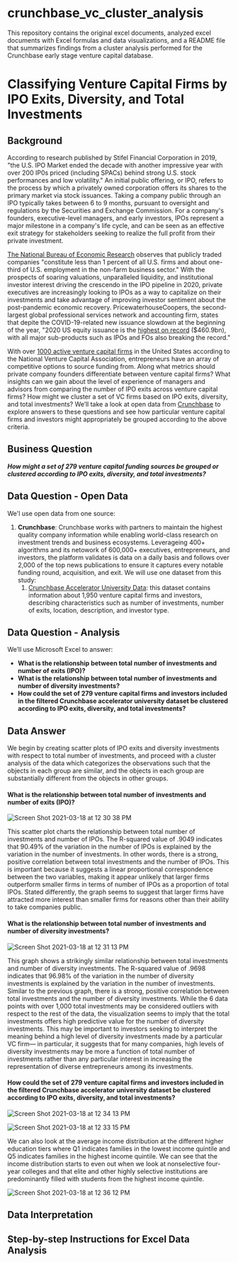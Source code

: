 # crunchbase_vc_cluster_analysis
This repository contains the original excel documents, analyzed excel documents with Excel formulas and data visualizations, and a README file that summarizes findings from a cluster analysis performed for the Crunchbase early stage venture capital database.

# Classifying Venture Capital Firms by IPO Exits, Diversity, and Total Investments

## Background
According to research published by Stifel Financial Corporation in 2019, "the U.S. IPO Market ended the decade with another impressive year with over 200 IP0s priced (including SPACs) behind strong U.S. stock performances and low volatility." An initial public offering, or IPO, refers to the process by which a privately owned corporation offers its shares to the primary market via stock issuances. Taking a company public through an IPO typically takes between 6 to 9 months, pursuant to oversight and regulations by the Securities and Exchange Commission. For a company's founders, executive-level managers, and early investors, IPOs represent a major milestone in a company's life cycle, and can be seen as an effective exit strategy for stakeholders seeking to realize the full profit from their private investment.

[The National Bureau of Economic Research](https://www.nber.org/digest/apr07/changing-business-volatility) observes that publicly traded companies "constitute less than 1 percent of all U.S. firms and about one-third of U.S. employment in the non-farm business sector." With the prospects of soaring valuations, unparalleled liquidity, and institutional investor interest driving the crescendo in the IPO pipeline in 2020, private executives are increasingly looking to IPOs as a way to capitalize on their investments and take advantage of improving investor sentiment about the post-pandemic economic recovery. PricewaterhouseCoopers, the second-largest global professional services network and accounting firm, states that depite the COVID-19-related new issuance slowdown at the beginning of the year, "2020 US equity issuance is the [highest on record](https://www.pwc.com/gx/en/services/audit-assurance/ipo-centre/global-ipo-watch.html) ($460.9bn), with all major sub-products such as IPOs and FOs also breaking the record."

With over [1000 active venture capital firms](https://iveybusinessjournal.com/publication/venture-capital-firms-in-america-their-caste-system-and-other-secrets/) in the United States according to the National Venture Capital Association, entrepreneurs have an array of competitive options to source funding from. Along what metrics should private company founders differentiate between venture capital firms? What insights can we gain about the level of experience of managers and advisors from comparing the number of IPO exits across venture capital firms? How might we cluster a set of VC firms based on IPO exits, diversity, and total investments? We’ll take a look at open data from [Crunchbase](https://www.crunchbase.com) to explore answers to these questions and see how particular venture capital firms and investors might appropriately be grouped according to the above criteria. 


## Business Question

_**How might a set of 279 venture capital funding sources be grouped or clustered according to IPO exits, diversity, and total investments?**_


## Data Question - Open Data

We'l use open data from one source: 

1. **Crunchbase**: Crunchbase works with partners to maintain the highest quality company information while enabling world-class research on investment trends and business ecosystems. Leverageing 400+ algorithms and its netowork of 600,000+ executives, entrepreneurs, and investors, the platform validates is data on a daily basis and follows over 2,000 of the top news publications to ensure it captures every notable funding round, acquisition, and exit. We will use one dataset from this study:
   1. [Crunchbase Accelerator University Data](https://github.com/dmathe18/crunchbase_vc_cluster_analysis/blob/main/crunchbase_filtered_data.xlsx): this dataset contains information about 1,950 venture capital firms and investors, describing characteristics such as number of investments, number of exits, location, description, and investor type.


## Data Question - Analysis

We’ll use Microsoft Excel to answer:

* **What is the relationship between total number of investments and number of exits (IPO)?** 
* **What is the relationship between total number of investments and number of diversity investments?** 
* **How could the set of 279 venture capital firms and investors included in the filtered Crunchbase accelerator university dataset be clustered according to IPO exits, diversity, and total investments?** 


## Data Answer

We begin by creating scatter plots of IPO exits and diversity investments with respect to total number of investments, and proceed with a cluster analysis of the data which categorizes the observations such that the objects in each group are similar, and the objects in each group are substantially different from the objects in other groups.

#### What is the relationship between total number of investments and number of exits (IPO)?

![Screen Shot 2021-03-18 at 12 30 38 PM](https://user-images.githubusercontent.com/78438582/111662034-f1dd3a00-87e5-11eb-8fd5-f1e20a8c03f0.png)

This scatter plot charts the relationship between total number of investments and number of IPOs. The R-squared value of .9049 indicates that 90.49% of the variation in the number of IPOs is explained by the variation in the number of investments. In other words, there is a strong, positive correlation between total investments and the number of IPOs. This is important because it suggests a linear proportional correspondence between the two variables, making it appear unlikely that larger firms outperform smaller firms in terms of number of IPOs as a proportion of total IPOs. Stated differently, the graph seems to suggest that larger firms have attracted more interest than smaller firms for reasons other than their ability to take companies public. 

#### What is the relationship between total number of investments and number of diversity investments?

![Screen Shot 2021-03-18 at 12 31 13 PM](https://user-images.githubusercontent.com/78438582/111662138-0d484500-87e6-11eb-87f8-9a63d7b8a360.png)

This graph shows a strikingly similar relationship between total investments and number of diversity investments. The R-squared value of .9698 indicates that 96.98% of the variation in the number of diversity investments is explained by the variation in the number of investments. Similar to the previous graph, there is a strong, positive correlation between total investments and the number of diversity investments. While the 6 data points with over 1,000 total investments may be considered outliers with respect to the rest of the data, the visualization seems to imply that the total investments offers high predictive value for the number of diversity investments. This may be important to investors seeking to interpret the meaning behind a high level of diversity investments made by a particular VC firm— in particular, it suggests that for many companies, high levels of diversity investments may be more a function of total number of investments rather than any particular interest in increasing the representation of diverse entrepreneurs among its investments. 

#### How could the set of 279 venture capital firms and investors included in the filtered Crunchbase accelerator university dataset be clustered according to IPO exits, diversity, and total investments?

![Screen Shot 2021-03-18 at 12 34 13 PM](https://user-images.githubusercontent.com/78438582/111662427-497ba580-87e6-11eb-8176-46bb50e0e6e5.png)

![Screen Shot 2021-03-18 at 12 33 15 PM](https://user-images.githubusercontent.com/78438582/111662437-4c769600-87e6-11eb-85b1-654c680d5e09.png)

We can also look at the average income distribution at the different higher education tiers where Q1 indicates families in the lowest income quintile and Q5 indicates families in the highest income quintile. We can see that the income distribution starts to even out when we look at nonselective four-year colleges and that elite and other highly selective institutions are predominantly filled with students from the highest income quintile.

![Screen Shot 2021-03-18 at 12 36 12 PM](https://user-images.githubusercontent.com/78438582/111662741-93fd2200-87e6-11eb-867f-e6163f559dc8.png)


## Data Interpretation

## Step-by-step Instructions for Excel Data Analysis
